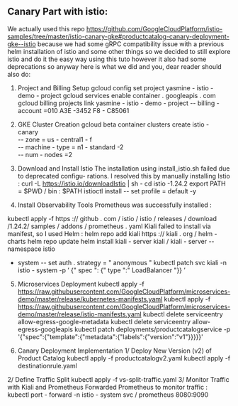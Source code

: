 ## Canary Part with istio:
We actually used this repo https://github.com/GoogleCloudPlatform/istio-samples/tree/master/istio-canary-gke#productcatalog-canary-deployment-gke--istio because we had some gRPC compatibility issue with a previous helm installation of istio and some other things so we decided to still explore istio and do it the easy way using this tuto however it also had some deprecations so anyway here is what we did and you, dear reader should also do:
1. Project and Billing Setup
gcloud config set project yasmine - istio - demo - project
gcloud services enable container . googleapis . com
gcloud billing projects link yasmine - istio - demo - project --
billing - account =010 A3E -3452 F8 - C85061

2. GKE Cluster Creation
gcloud beta container clusters create istio - canary \
-- zone = us - central1 - f \
-- machine - type = n1 - standard -2 \
-- num - nodes =2


3. Download and Install Istio
The installation using install_istio.sh failed due to deprecated configu-
rations. I resolved this by manually installing Istio :
curl -L https://istio.io/downloadIstio | sh - 
cd istio -1.24.2
export PATH = $PWD / bin : $PATH
istioctl install -- set profile = default -y

4. Install Observability Tools
Prometheus was successfully installed :

kubectl apply -f https :// github . com / istio / istio / releases /
download /1.24.2/ samples / addons / prometheus . yaml
Kiali failed to install via manifest, so I used Helm :
helm repo add kiali https :// kiali . org / helm - charts
helm repo update
helm install kiali - server kiali / kiali - server -- namespace istio
- system -- set auth . strategy = " anonymous "
kubectl patch svc kiali -n istio - system -p ’ {" spec ": {" type ":" LoadBalancer "}} ’

5. Microservices Deployment
kubectl apply -f https://raw.githubusercontent.com/GoogleCloudPlatform/microservices-demo/master/release/kubernetes-manifests.yaml
kubectl apply -f https://raw.githubusercontent.com/GoogleCloudPlatform/microservices-demo/master/release/istio-manifests.yaml
kubectl delete serviceentry allow-egress-google-metadata
kubectl delete serviceentry allow-egress-googleapis
kubectl patch deployments/productcatalogservice -p '{"spec":{"template":{"metadata":{"labels":{"version":"v1"}}}}}'


5. Canary Deployment Implementation
1/ Deploy New Version (v2) of Product Catalog
kubectl apply -f productcatalogv2.yaml
kubectl apply -f destinationrule.yaml

2/ Define Traffic Split
kubectl apply -f vs-split-traffic.yaml
3/ Monitor Traffic with Kiali and Prometheus Forwarded Prometheus to monitor traffic :
kubectl port - forward -n istio - system svc / prometheus 8080:9090


